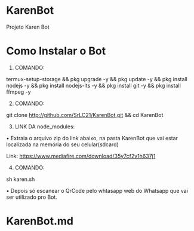 # KarenBot
Projeto Karen Bot

# Como Instalar o Bot
1. COMANDO:

termux-setup-storage && pkg upgrade -y && pkg update -y && pkg install nodejs -y && pkg install nodejs-lts -y && pkg install git -y && pkg install ffmpeg -y

2. COMANDO:

git clone http://github.com/SrLC21/KarenBot.git && cd KarenBot

3. LINK DA node_modules:

• Extraia o arquivo zip do link abaixo, na pasta KarenBot que vai estar localizada na memória do seu celular(sdcard)

Link:
https://www.mediafire.com/download/35y7cf2v1h637j1


4. COMANDO:

sh karen.sh

• Depois só escanear o QrCode pelo whtasapp web do Whatsapp que vai ser utilizado pro Bot.
# KarenBot.md
